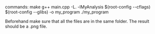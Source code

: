 commands: 
make
g++ main.cpp -L. -lMyAnalysis $(root-config --cflags) $(root-config --glibs) -o my_program
./my_program

Beforehand make sure that all the files are in the same folder. The result should be a .png file.